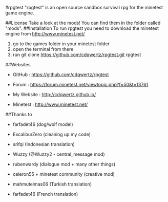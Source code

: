 #rpgtest
"rpgtest" is an open source sandbox survival rpg for the minetest game engine.

##License
Take a look at the mods! You can find them in the folder called "mods".
##Installation
To run rpgtest you need to download the minetest engine from http://www.minetest.net/

1. go to the games folder in your minetest folder
2. open the terminal from there
3. run git clone https://github.com/cdqwertz/rpgtest.git rpgtest

##Websites
* GitHub : https://github.com/cdqwertz/rpgtest
* Forum : https://forum.minetest.net/viewtopic.php?f=50&t=13761

* My Website : http://cdqwertz.github.io/
* Minetest : http://www.minetest.net/

##Thanks to
* farfadet46 (dog/wolf model)
* ExcaliburZero (cleaning up my code)
* srifqi (Indonesian translation)
* Wuzzy (@Wuzzy2 - central_message mod)
* rubenwardy (dialogue mod + many other things)


* celeron55 + minetest community (creative mod)
* mahmutelmas06 (Turkish translation)
* farfadet46 (French translation)
